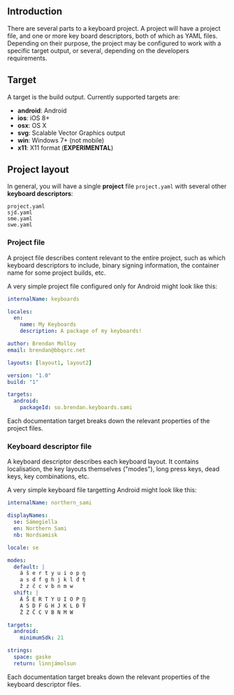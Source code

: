 ## Introduction

There are several parts to a keyboard project. A project will have a project file, and one or more key board descriptors, both of which as YAML files. Depending on their purpose, the project may be configured to work with a specific target output, or several, depending on the developers requirements.

## Target

A target is the build output. Currently supported targets are:

* **android**: Android
* **ios**: iOS 8+
* **osx**: OS X
* **svg**: Scalable Vector Graphics output
* **win**: Windows 7+ (not mobile)
* **x11**: X11 format (**EXPERIMENTAL**)

## Project layout

In general, you will have a single **project** file `project.yaml` with several other **keyboard descriptors**:

    project.yaml
    sjd.yaml
    sme.yaml
    swe.yaml

### Project file

A project file describes content relevant to the entire project, such as which keyboard descriptors to include, binary signing information, the container name for some project builds, etc.

A very simple project file configured only for Android might look like this:

```yaml
internalName: keyboards

locales:
  en:
    name: My Keyboards
    description: A package of my keyboards!

author: Brendan Molloy
email: brendan@bbqsrc.net

layouts: [layout1, layout2]

version: "1.0"
build: "1"

targets:
  android:
    packageId: so.brendan.keyboards.sami
```

Each documentation target breaks down the relevant properties of the project files.

### Keyboard descriptor file

A keyboard descriptor describes each keyboard layout. It contains localisation, the key layouts themselves ("modes"), long press keys, dead keys, key combinations, etc.

A very simple keyboard file targetting Android might look like this:

```yaml
internalName: northern_sami

displayNames:
  se: Sámegiella
  en: Northern Sami
  nb: Nordsamisk

locale: se

modes:
  default: |
    á š e r t y u i o p ŋ
    a s d f g h j k l đ ŧ
    ž z č c v b n m w
  shift: |
    Á Š E R T Y U I O P Ŋ
    A S D F G H J K L Đ Ŧ
    Ž Z Č C V B N M W

targets:
  android:
    minimumSdk: 21

strings:
  space: gaske
  return: linnjámolsun
```

Each documentation target breaks down the relevant properties of the keyboard descriptor files.

